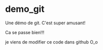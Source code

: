 ﻿demo_git
========

Une démo de git. C'est super amusant!

Ca se passe bien!!!

je viens de modifier ce code dans github O_o
